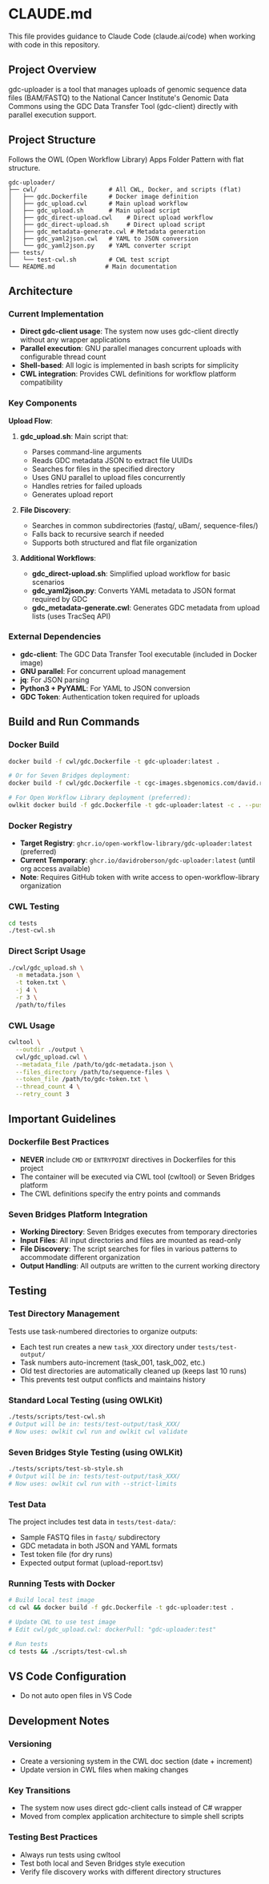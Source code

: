 # CLAUDE.md

This file provides guidance to Claude Code (claude.ai/code) when working with code in this repository.

## Project Overview

gdc-uploader is a tool that manages uploads of genomic sequence data files (BAM/FASTQ) to the National Cancer Institute's Genomic Data Commons using the GDC Data Transfer Tool (gdc-client) directly with parallel execution support.

## Project Structure

Follows the OWL (Open Workflow Library) Apps Folder Pattern with flat structure.

```
gdc-uploader/
├── cwl/                    # All CWL, Docker, and scripts (flat)
│   ├── gdc.Dockerfile      # Docker image definition
│   ├── gdc_upload.cwl      # Main upload workflow
│   ├── gdc_upload.sh       # Main upload script
│   ├── gdc_direct-upload.cwl    # Direct upload workflow
│   ├── gdc_direct-upload.sh     # Direct upload script
│   ├── gdc_metadata-generate.cwl # Metadata generation
│   ├── gdc_yaml2json.cwl   # YAML to JSON conversion
│   └── gdc_yaml2json.py    # YAML converter script
├── tests/
│   └── test-cwl.sh         # CWL test script
└── README.md              # Main documentation
```

## Architecture

### Current Implementation
- **Direct gdc-client usage**: The system now uses gdc-client directly without any wrapper applications
- **Parallel execution**: GNU parallel manages concurrent uploads with configurable thread count
- **Shell-based**: All logic is implemented in bash scripts for simplicity
- **CWL integration**: Provides CWL definitions for workflow platform compatibility

### Key Components

**Upload Flow**:
1. **gdc_upload.sh**: Main script that:
   - Parses command-line arguments
   - Reads GDC metadata JSON to extract file UUIDs
   - Searches for files in the specified directory
   - Uses GNU parallel to upload files concurrently
   - Handles retries for failed uploads
   - Generates upload report

2. **File Discovery**: 
   - Searches in common subdirectories (fastq/, uBam/, sequence-files/)
   - Falls back to recursive search if needed
   - Supports both structured and flat file organization

3. **Additional Workflows**:
   - **gdc_direct-upload.sh**: Simplified upload workflow for basic scenarios
   - **gdc_yaml2json.py**: Converts YAML metadata to JSON format required by GDC
   - **gdc_metadata-generate.cwl**: Generates GDC metadata from upload lists (uses TracSeq API)

### External Dependencies
- **gdc-client**: The GDC Data Transfer Tool executable (included in Docker image)
- **GNU parallel**: For concurrent upload management
- **jq**: For JSON parsing
- **Python3 + PyYAML**: For YAML to JSON conversion
- **GDC Token**: Authentication token required for uploads

## Build and Run Commands

### Docker Build
```bash
docker build -f cwl/gdc.Dockerfile -t gdc-uploader:latest .

# Or for Seven Bridges deployment:
docker build -f cwl/gdc.Dockerfile -t cgc-images.sbgenomics.com/david.roberson/gdc-utils:latest .

# For Open Workflow Library deployment (preferred):
owlkit docker build -f gdc.Dockerfile -t gdc-uploader:latest -c . --push -u open-workflow-library
```

### Docker Registry
- **Target Registry**: `ghcr.io/open-workflow-library/gdc-uploader:latest` (preferred)
- **Current Temporary**: `ghcr.io/davidroberson/gdc-uploader:latest` (until org access available)
- **Note**: Requires GitHub token with write access to open-workflow-library organization

### CWL Testing
```bash
cd tests
./test-cwl.sh
```

### Direct Script Usage
```bash
./cwl/gdc_upload.sh \
  -m metadata.json \
  -t token.txt \
  -j 4 \
  -r 3 \
  /path/to/files
```

### CWL Usage
```bash
cwltool \
  --outdir ./output \
  cwl/gdc_upload.cwl \
  --metadata_file /path/to/gdc-metadata.json \
  --files_directory /path/to/sequence-files \
  --token_file /path/to/gdc-token.txt \
  --thread_count 4 \
  --retry_count 3
```

## Important Guidelines

### Dockerfile Best Practices
- **NEVER** include `CMD` or `ENTRYPOINT` directives in Dockerfiles for this project
- The container will be executed via CWL tool (cwltool) or Seven Bridges platform
- The CWL definitions specify the entry points and commands

### Seven Bridges Platform Integration
- **Working Directory**: Seven Bridges executes from temporary directories
- **Input Files**: All input directories and files are mounted as read-only
- **File Discovery**: The script searches for files in various patterns to accommodate different organization
- **Output Handling**: All outputs are written to the current working directory

## Testing

### Test Directory Management
Tests use task-numbered directories to organize outputs:
- Each test run creates a new `task_XXX` directory under `tests/test-output/`
- Task numbers auto-increment (task_001, task_002, etc.)
- Old test directories are automatically cleaned up (keeps last 10 runs)
- This prevents test output conflicts and maintains history

### Standard Local Testing (using OWLKit)
```bash
./tests/scripts/test-cwl.sh
# Output will be in: tests/test-output/task_XXX/
# Now uses: owlkit cwl run and owlkit cwl validate
```

### Seven Bridges Style Testing (using OWLKit)
```bash
./tests/scripts/test-sb-style.sh
# Output will be in: tests/test-output/task_XXX/
# Now uses: owlkit cwl run with --strict-limits
```

### Test Data
The project includes test data in `tests/test-data/`:
- Sample FASTQ files in `fastq/` subdirectory
- GDC metadata in both JSON and YAML formats
- Test token file (for dry runs)
- Expected output format (upload-report.tsv)

### Running Tests with Docker
```bash
# Build local test image
cd cwl && docker build -f gdc.Dockerfile -t gdc-uploader:test .

# Update CWL to use test image
# Edit cwl/gdc_upload.cwl: dockerPull: "gdc-uploader:test"

# Run tests
cd tests && ./scripts/test-cwl.sh
```

## VS Code Configuration

- Do not auto open files in VS Code

## Development Notes

### Versioning
- Create a versioning system in the CWL doc section (date + increment)
- Update version in CWL files when making changes

### Key Transitions
- The system now uses direct gdc-client calls instead of C# wrapper
- Moved from complex application architecture to simple shell scripts

### Testing Best Practices
- Always run tests using cwltool
- Test both local and Seven Bridges style execution
- Verify file discovery works with different directory structures